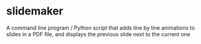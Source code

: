 # slidemaker
A command line program / Python script that adds line by line animations to slides in a PDF file, and displays the previous slide next to the current one
